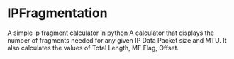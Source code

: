 # IPFragmentation 
A simple ip fragment calculator in python 
A calculator that displays the number of fragments needed for any given IP Data Packet size and MTU. It also calculates the values of Total Length, MF Flag, Offset.
